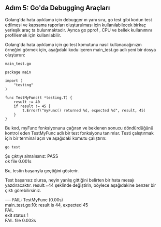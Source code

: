 
## Adım 5: Go'da Debugging Araçları

Golang'da hata ayıklama için debugger ın yanı sıra, go test gibi kodun test edilmesi ve kapsama raporları oluşturulması için kullanılabilecek birkaç yerleşik araç ta bulunmaktadır. Ayrıca go pprof , CPU ve bellek kullanımını profillemek için kullanılabilir.

Golang'da hata ayıklama için go test komutunu nasıl kullanacağınızın örneğini görmek için, aşağıdaki kodu içeren main_test.go adlı yeni bir dosya oluşturun:

```main_test.go```

```
package main

import (
	"testing"
)

func TestMyFunc(t *testing.T) {
	result := 40 
	if result != 45 {
		t.Errorf("myFunc() returned %d, expected %d", result, 45)
	}
}
``` 
Bu kod, myFunc fonksiyonunu çağıran ve beklenen sonucu döndürdüğünü kontrol eden TestMyFunc adlı bir test fonksiyonu tanımlar. Testi çalıştırmak için bir terminal açın ve aşağıdaki komutu çalıştırın:


```go test```

Şu çıktıyı almalısınız:
PASS \
ok      file    0.001s

Bu, testin başarıyla geçtiğini gösterir.

Test başarısız olursa, neyin yanlış gittiğini belirten bir hata mesajı yazdıracaktır.
result:=44 şeklinde değiştirin, böylece aşağıdakine benzer bir çıktı görebilirsiniz.

--- FAIL: TestMyFunc (0.00s) \
    main_test.go:10: result is 44, expected 45 \
FAIL \
exit status 1 \
FAIL    file    0.003s


